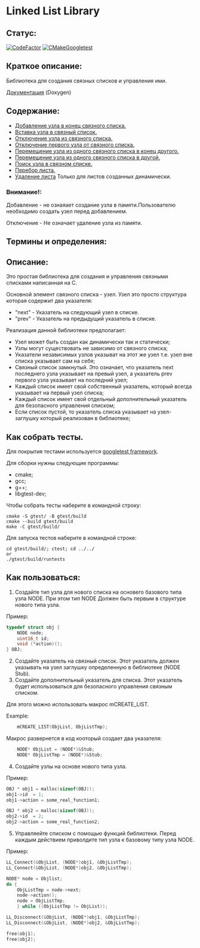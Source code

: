 Linked List Library
============
## Статус:
[![CodeFactor](https://www.codefactor.io/repository/github/owlsurf/libll/badge)](https://www.codefactor.io/repository/github/owlsurf/libll)
[![CMakeGoogletest](https://github.com/OwlSurf/LibLL/actions/workflows/cmake.yml/badge.svg)](https://github.com/OwlSurf/LibLL/actions/workflows/cmake.yml)
## Краткое описание:

Библиотека для создания связных списков и управления ими.

[Документация](https://owlsurf.github.io/LibLL/) (Doxygen)

## Содержание:
* [Добавление узла в конец связного списка.](https://owlsurf.github.io/LibLL/LibLL_8c.html#a8274f49f06aa1cf53309da647eb4b06f)
* [Вставка узла в связный список.](https://owlsurf.github.io/LibLL/LibLL_8c.html#a0d58c85ad363abb9b05062ab5e48c1cf)
* [Отключение узла из связного списка.](https://owlsurf.github.io/LibLL/LibLL_8c.html#a4dace3d699f8e0e8eccc721ef5b64c21)
* [Отключение первого узла от связного списка.](https://owlsurf.github.io/LibLL/LibLL_8c.html#a6a39a1c6328eb13c0c6166fb13d1e43c)
* [Перемещение узла из одного связного списка в конец другого.](https://owlsurf.github.io/LibLL/LibLL_8c.html#a87970dc9c75edeeab8ac03eb63452baf)
* [Перемещение узла из одного связного списка в другой.](https://owlsurf.github.io/LibLL/LibLL_8c.html#a84a82de5aa962aa5de7c2239dff19a16)
* [Поиск узла в связном списке.](https://owlsurf.github.io/LibLL/LibLL_8c.html#ab9dbdec177ff191a766d28a90e2d9ba4)
* [Перебор листа.](https://owlsurf.github.io/LibLL/LibLL_8c.html#a22eddbec2ce1ca0eac1d7385558044e6)
* [Удаление листа](https://owlsurf.github.io/LibLL/LibLL_8c.html#a2659814c359a3f001fdc7701e5515bbb) Только для листов созданных динамически.

### Внимание!: 
Добавление - не ознаяает создание узла в памяти.Пользователю необходимо создать узел перед добавлением.

Отключение - Не означает удаление узла из памяти.

## Термины и определения:

## Описание:
Это простая библиотека для создания и управления связными списками написанная на C.

Основной элемент связного списка - узел. Узел это просто структура которая содержит два указателя:

- "next" - Указатель на следующий узел в списке.
- "prev" - Указатель на предыдущий указатель в списке.

Реализация данной библиотеки предполагает:
- Узел может быть создан как динамически так и статически;
- Узлы могут существовать не зависимо от связного списка; 
- Указатели независимых узлов указыват на этот же узел т.е. узел вне списка указывает сам на себя;
- Связный список замкнутый. Это означает, что указатель next последнего узла указывает на превый узел, а указатель prev первого узла указывает на последний узел;
- Каждый список имеет свой собственный указатель, который всегда указывает на первый узел списка;
- Каждый список имеет свой отдельный дополнительный указатель для безопасного управления списком;
- Если список пустой, то указатель списка указывает на узел-заглушку который реализован в библиотеке; 
## Как собрать тесты.
Для покрытия тестами используется  [googletest framework](https://github.com/google/googletest). 	

Для сборки нужны следующие программы:
- cmake;
- gcc;
- g++;
- libgtest-dev;

Чтобы собрать тесты наберите в командной строку:

    cmake -S gtest/ -B gtest/build 
    cmake --build gtest/build
    make -C gtest/build/

Для запуска тестов наберите в командной строке:

    cd gtest/build/; ctest; cd ../../
    or 
    ./gtest/build/runtests

## Как пользоваться:
1) Создайте тип узла для нового списка на основего базового типа узла NODE. При этом тип NODE Должен быть первым в структуре нового типа узла.

Пример:
```C
typedef struct obj {
    NODE node;         
    uint16_t id;       
    void (*action)();
} OBJ;
```
2) Создайте указатель на связный список. Этот указатель должен указывать на узел заглушку определенную в библиотеке (NODE Stub).
3) Создайте дополнительный указатель для списка. Этот указатель будет использоваться для безопасного управления связным списком.

Для этого можно использовать макрос mCREATE_LIST.

Example: 
```C
    mCREATE_LIST(ObjList, ObjListTmp);
```
Макрос развернется в код кооторый создает два указателя:
```C
   	NODE* ObjList = (NODE*)&Stub;
	NODE* ObjListTmp = (NODE*)&Stub;
```

4) Создайте узлы на основе нового типа узла.

Пример: 
```C
OBJ * obj1 = malloc(sizeof(OBJ));
obj1->id  = 1;
obj1->action = some_real_function1;

OBJ * obj2 = malloc(sizeof(OBJ));
obj2->id  = 2;
obj2->action = some_real_function2;
```

5) Управляейте списком с помощью функций библиотеки. Перед каждым действием приволдите тип узла к базовому типу узла NODE. 

Пример:
```C
LL_Connect(&ObjList, (NODE*)obj1, &ObjListTmp);
LL_Connect(&ObjList, (NODE*)obj2, &ObjListTmp);

NODE* node = Objlist;
do {
	ObjListTmp = node->next;
	node->action();
	node = ObjListTmp;
    } while ((ObjListTmp != ObjList));

LL_Disconnect(&ObjList, (NODE*)obj1, &ObjListTmp);
LL_Disconnect(&ObjList, (NODE*)obj2, &ObjListTmp);

free(obj1);
free(obj2);
```
